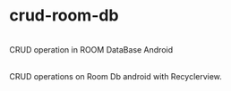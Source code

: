 # crud-room-db
<br>
CRUD operation in ROOM DataBase Android
<br>
<br>

CRUD operations on Room Db android with Recyclerview.
<br>


